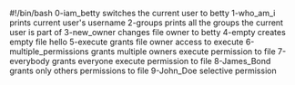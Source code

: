 #!/bin/bash
0-iam_betty switches the current user to betty
1-who_am_i prints current user's username
2-groups prints all the groups the current user is part of
3-new_owner changes file owner to betty
4-empty creates empty file hello
5-execute grants file owner access to execute
6-multiple_permissions grants multiple owners execute permission to file
7-everybody grants everyone execute permission to file
8-James_Bond grants only others permissions to file
9-John_Doe selective permission
